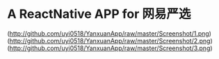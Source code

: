 # A ReactNative APP for 网易严选


(http://github.com/uyi0518/YanxuanApp/raw/master/Screenshot/1.png)
(http://github.com/uyi0518/YanxuanApp/raw/master/Screenshot/2.png)
(http://github.com/uyi0518/YanxuanApp/raw/master/Screenshot/3.png)

